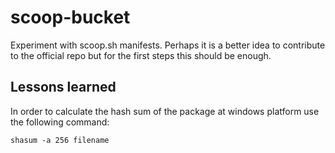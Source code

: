 # scoop-bucket
Experiment with scoop.sh manifests. Perhaps it is a better idea to contribute to the official repo but for the first steps this should be enough.
## Lessons learned
In order to calculate the hash sum of the package at windows platform use the following command:
	
	shasum -a 256 filename



